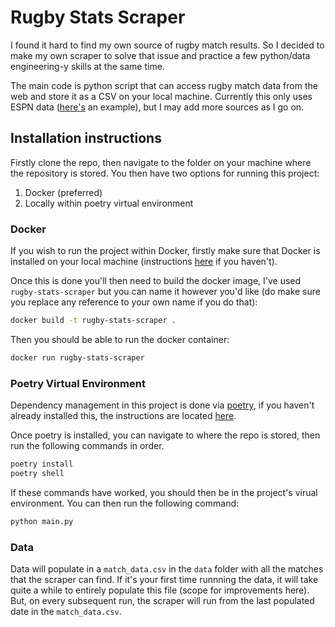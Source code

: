 # Rugby Stats Scraper

I found it hard to find my own source of rugby match results. So I decided to make my own scraper to solve that issue and practice a few python/data engineering-y skills at the same time.

The main code is python script that can access rugby match data from the web and store it as a CSV on your local machine. Currently this only uses ESPN data ([here's](https://www.espn.co.uk/rugby/scoreboard?date=20220917) an example), but I may add more sources as I go on.

## Installation instructions

Firstly clone the repo, then navigate to the folder on your machine where the repository is stored. You then have two options for running this project:

1. Docker (preferred)
2. Locally within poetry virtual environment

### Docker

If you wish to run the project within Docker, firstly make sure that Docker is installed on your local machine (instructions [here](https://docs.docker.com/get-docker/) if you haven't).

Once this is done you'll then need to build the docker image, I've used `rugby-stats-scraper` but you can name it however you'd like (do make sure you replace any reference to your own name if you do that):

```bash
docker build -t rugby-stats-scraper .
```

Then you should be able to run the docker container:

```bash
docker run rugby-stats-scraper
```

### Poetry Virtual Environment

Dependency management in this project is done via [poetry](https://python-poetry.org/), if you haven't already installed this, the instructions are located [here](https://python-poetry.org/docs/#installation).

Once poetry is installed, you can navigate to where the repo is stored, then run the following commands in order.

```bash
poetry install
poetry shell
```

If these commands have worked, you should then be in the project's virual environment. You can then run the following command:

```bash
python main.py
```

### Data

Data will populate in a `match_data.csv` in the `data` folder with all the matches that the scraper can find. If it's your first time runnning the data, it will take quite a while to entirely populate this file (scope for improvements here). But, on every subsequent run, the scraper will run from the last populated date in the `match_data.csv`.

